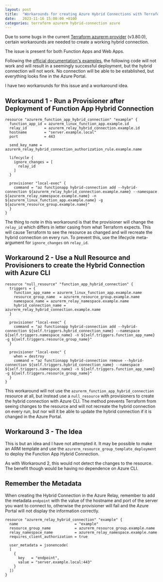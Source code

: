 ```yaml
---
layout: post
title:  "Workarounds for creating Azure Hybrid Connections with Terraform"
date:   2023-11-16 15:00:00 +0100
categories: terraform azurerm hybrid-connection azure
---
```


Due to some bugs in the current [Terraform azurerm provider](https://registry.terraform.io/providers/hashicorp/azurerm/latest) (v3.80.0), certain workarounds are needed to create a working hybrid connection.

The issue is present for both Function Apps and Web Apps.

Following the [official documentation's examples](https://registry.terraform.io/providers/hashicorp/azurerm/latest/docs/resources/function_app_hybrid_connection#example-usage), the following code will not work and will result in a seemingly successful deployment, but the hybrid connection will not work. No connection will be able to be established, but everything looks fine in the Azure Portal.

I have two workarounds for this issue and a workaround idea.

## Workaround 1 - Run a Provisioner after Deployment of Function App Hybrid Connection
```hcl
resource "azurerm_function_app_hybrid_connection" "example" {
  function_app_id = azurerm_linux_function_app.example.id
  relay_id        = azurerm_relay_hybrid_connection.example.id
  hostname        = "server.example.local"
  port            = 443

  send_key_name = azurerm_relay_hybrid_connection_authorization_rule.example.name

  lifecycle {
    ignore_changes = [
      relay_id
    ]
  }

  provisioner "local-exec" {
    command = "az functionapp hybrid-connection add --hybrid-connection ${azurerm_relay_hybrid_connection.example.name} --namespace ${azurerm_relay_namespace.example.name} -n ${azurerm_linux_function_app.example.name} -g ${azurerm_resource_group.example.name}"
  }
}
```

The thing to note in this workaround is that the provisioner will change the `relay_id` which differs in letter casing from what Terraform expects. This will cause Terraform to see the resource as changed and will recreate the hybrid connection on every run. To prevent this, use the lifecycle meta-argument for `ignore_changes` on `relay_id`.

## Workaround 2 - Use a Null Resource and Provisioners to create the Hybrid Connection with Azure CLI
```hcl
resource "null_resource" "function_app_hybrid_connection" {
  triggers = {
    function_app_name = azurerm_linux_function_app.example.name
    resource_group_name  = azurerm_resource_group.example.name
    namespace_name = azurerm_relay_namespace.example.name
    hybrid_connection_name = azurerm_relay_hybrid_connection.example.name
  }

  provisioner "local-exec" {
    command = "az functionapp hybrid-connection add --hybrid-connection ${self.triggers.hybrid_connection_name} --namespace ${self.triggers.namespace_name} -n ${self.triggers.function_app_name} -g ${self.triggers.resource_group_name}"
  }

  provisioner "local-exec" {
    when = destroy
    command = "az functionapp hybrid-connection remove --hybrid-connection ${self.triggers.hybrid_connection_name} --namespace ${self.triggers.namespace_name} -n ${self.triggers.function_app_name} -g ${self.triggers.resource_group_name}"
  }
}
```

This workaround will not use the `azurerm_function_app_hybrid_connection` resource at all, but instead use a `null_resource` with provisioners to create the hybrid connection with Azure CLI. The method prevents Terraform from seeing changes to the resource and will not recreate the hybrid connection on every run, but nor will it be able to update the hybrid connection if it is changed in the Azure Portal.

## Workaround 3 - The Idea

This is but an idea and I have not attempted it. It may be possible to make an ARM template and use the `azurerm_resource_group_template_deployment` to deploy the Function App Hybrid Connection.

As with Workaround 2, this would not detect the changes to the resource. The benefit though would be having no dependence on Azure CLI.

## Remember the Metadata
When creating the Hybrid Connection in the Azure Relay, remember to add the metadata `endpoint` with the value of the hostname and port of the server you want to connect to, otherwise the provisioner will fail and the Azure Portal will not display the information correctly.

```hcl
resource "azurerm_relay_hybrid_connection" "example" {
  name                          = "example"
  resource_group_name           = azurerm_resource_group.example.name
  relay_namespace_name          = azurerm_relay_namespace.example.name
  requires_client_authorization = true

  user_metadata = jsonencode(
  [
    {
      key   = "endpoint",
      value = "server.example.local:443"
    }
  ])
}
```